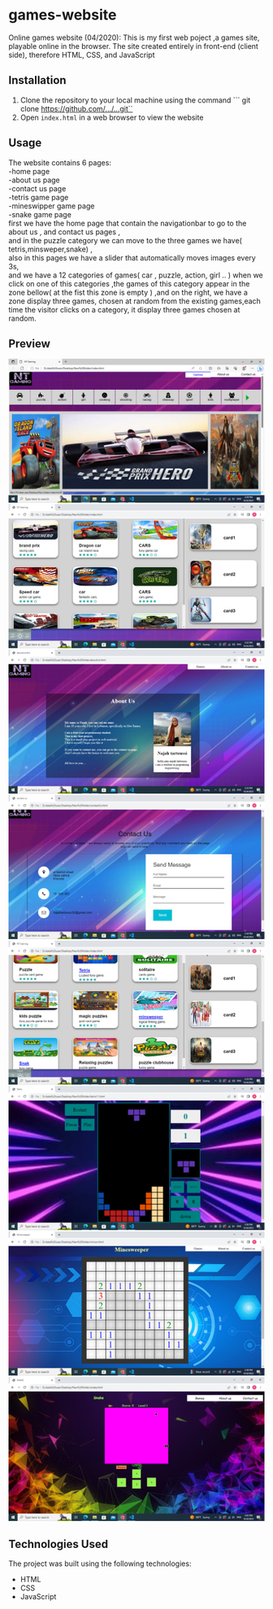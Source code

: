 # games-website
Online games website (04/2020):    This is my first web poject ,a games site, playable online in the browser. The site created entirely in front-end (client side), therefore HTML, CSS, and JavaScript
## Installation
1. Clone the repository to your local machine using the command ``` git clone https://github.com/.../...git``
2. Open ```index.html``` in a web browser to view the website

## Usage 
The website contains 6 pages:  
-home page   
-about us page   
-contact us page  
-tetris game page   
-mineswipper game page  
-snake game page    
first we have the home page that contain the navigationbar to go to the about us , and contact us pages ,   
and in the puzzle category we can move to the three games we have( tetris,minsweper,snake) ,  
also in this pages we have a slider that automatically moves images every 3s,  
and we have a 12 categories of games( car , puzzle, action, girl .. ) when we click on one of this categories ,the games of this category appear in the zone bellow( at the fist this zone is empty ) ,and on the right, we have a zone display three games, chosen at random from the existing games,each time the visitor clicks on a category, it display three games chosen at random.  

## Preview
![Screenshot of games website](./sceenchot%20project%20images/Screenshot%20(14).png)
![Screenshot of games website](./sceenchot%20project%20images/Screenshot%20(17).png)
![Screenshot of games website](./sceenchot%20project%20images/Screenshot%20(20).png)
![Screenshot of games website](./sceenchot%20project%20images/Screenshot%20(21).png) 
![Screenshot of games website](./sceenchot%20project%20images/Screenshot%20(19).png)
![Screenshot of games website](./sceenchot%20project%20images/Screenshot%20(22).png)
![Screenshot of games website](./sceenchot%20project%20images/Screenshot%20(23).png)
![Screenshot of games website](./sceenchot%20project%20images/Screenshot%20(26).png)

## Technologies Used
The project was built using the following technologies:
- HTML
- CSS
- JavaScript
